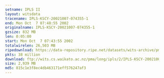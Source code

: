 ```yaml
---
setname: IPLS II
layout: witsdata
tracename: IPLS-KSCY-20021007-074355-1
end: Mon Oct  7 07:48:55 2002
originalname: IPLS-KSCY-20021007-074355-1
gzsize: 832 MB
len: 0:05:00
start: Mon Oct  7 07:43:55 2002
totalwirelen: 26,503 MB
ripedownload: https://data-repository.ripe.net/datasets/wits-archive/pma/long/ipls/2/IPLS-KSCY-20021007-074355-1.gz
pkts: 38 million
download: ftp://wits.cs.waikato.ac.nz/pma/long/ipls/2/IPLS-KSCY-20021007-074355-1.gz
size: 2,939 MB
md5: 815c1e3f8ec4db463171eff576247af3
---
```

